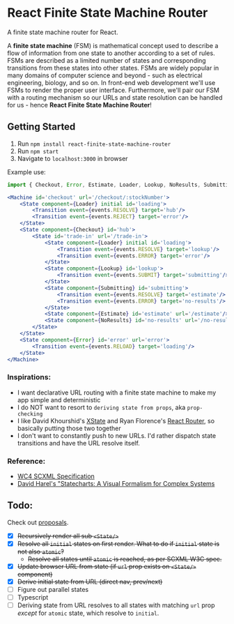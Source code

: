 # React Finite State Machine Router
A finite state machine router for React.

A **finite state machine** (FSM) is mathematical concept used to describe a flow of information from one state to another according to a set of rules. FSMs are described as a limited number of states and corresponding transitions from these states into other states. FSMs are widely popular in many domains of computer science and beyond - such as electrical engineering, biology, and so on. In front-end web development we'll use FSMs to render the proper user interface. Furthermore, we'll pair our FSM with a routing mechanism so our URLs and state resolution can be handled for us - hence **React Finite State Machine Router**!

## Getting Started
1. Run `npm install react-finite-state-machine-router`
2. Run `npm start`
3. Navigate to `localhost:3000` in browser

Example use:
```jsx
import { Checkout, Error, Estimate, Loader, Lookup, NoResults, Submitting } from 'components';

<Machine id='checkout' url='/checkout/:stockNumber'>
    <State component={Loader} initial id='loading'>
        <Transition event={events.RESOLVE} target='hub'/>
        <Transition event={events.REJECT} target='error'/>
    </State>
    <State component={Checkout} id='hub'>
        <State id='trade-in' url='/trade-in'>
            <State component={Loader} initial id='loading'>
                <Transition event={events.RESOLVE} target='lookup'/>
                <Transition event={events.ERROR} target='error'/>
            </State>
            <State component={Lookup} id='lookup'>
                <Transition event={events.SUBMIT} target='submitting'/>
            </State>
            <State component={Submitting} id='submitting'>
                <Transition event={events.RESOLVE} target='estimate'/>
                <Transition event={events.ERROR} target='no-results'/>
            </State>
            <State component={Estimate} id='estimate' url='/estimate'/>
            <State component={NoResults} id='no-results' url='/no-results'/>
        </State>
    </State>
    <State component={Error} id='error' url='error'>
        <Transition event={events.RELOAD} target='loading'/>
    </State>
</Machine>
```

<!-- ### Why FSM In The Web?
Assuming you are familiar with `React` and front-end development, it's likely that you've dealth with managing URL pushes and rendering different components according to component properties. Take the following login form example below:

```jsx
const Login = props => {
    const [ state, setState ] = useState();

    return <form onSubmit={postLogin}>
        <input onChange={val => setState({ ...state, em: val })} value={em}/>
        <input type='password' onChange={val => setState({ ...state, pw: val })} value={pw}/>
        <button type='submit'>Log in</button>
    </form>
}
```

You might write something like this for a login page.  -->

### Inspirations:
- I want declarative URL routing with a finite state machine to make my app simple and deterministic
- I do NOT want to resort to `deriving state from props`, aka `prop-checking`
- I like David Khourshid's [XState](https://xstate.js.org/docs/) and Ryan Florence's [React Router](https://reacttraining.com/react-router/web/guides/quick-start), so basically putting those two together
- I don't want to constantly push to new URLs. I'd rather dispatch state transitions and have the URL resolve itself.

### Reference:
- [WC4 SCXML Specification](https://www.w3.org/TR/scxml/)
- [David Harel's "Statecharts: A Visual Formalism for Complex Systems](http://www.inf.ed.ac.uk/teaching/courses/seoc/2005_2006/resources/statecharts.pdf)

## Todo:
Check out [proposals](./docs/Proposals.md).
- [x] ~~Recursively render all sub `<State/>`~~
- [x] ~~Resolve all `initial` states on first render. What to do if `initial` state is not also `atomic`?~~
    * ~~Resolve all states until `atomic` is reached, as per SCXML W3C spec.~~
- [x] ~~Update browser URL from state (if `url` prop exists on `<State/>` component)~~
- [x] ~~Derive initial state from URL (direct nav, prev/next)~~
- [ ] Figure out parallel states
- [ ] Typescript
- [ ] Deriving state from URL resolves to all states with matching `url` prop *except* for `atomic` state, which resolve to `initial`.

